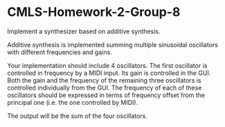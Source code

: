 # CMLS-Homework-2-Group-8

Implement a synthesizer based on additive synthesis.

Additive synthesis is implemented summing multiple sinusoidal oscillators with different frequencies and gains.

Your implementation should include 4 oscillators.
The first oscillator is controlled in frequency by a MIDI input. Its gain is controlled in the GUI.
Both the gain and the frequency of the remaining three oscillators is controlled individually from the GUI.
The frequency of each of these oscillators should be expressed in terms of frequency offset from the principal one (i.e. the one controlled by MIDI).

The output will be the sum of the four oscillators.
